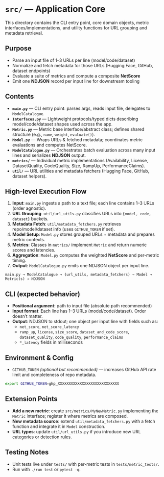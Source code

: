 # `src/` — Application Core

This directory contains the CLI entry point, core domain objects, metric interfaces/implementations, and utility functions for URL grouping and metadata retrieval.

## Purpose

- Parse an input file of 1–3 URLs per line (model/code/dataset)
- Normalize and fetch metadata for those URLs (Hugging Face, GitHub, dataset endpoints)
- Evaluate a suite of metrics and compute a composite **NetScore**
- Emit one **NDJSON** record per input line for downstream tooling

## Contents

- **`main.py`** — CLI entry point: parses args, reads input file, delegates to `ModelCatalogue`.
- **`Interfaces.py`** — Lightweight protocols/typed dicts describing model/code/dataset shapes used across the app.
- **`Metric.py`** — Metric base interface/abstract class; defines shared structure (e.g., `name`, `weight`, `evaluate()`).
- **`Model.py`** — Wraps URLs & fetched metadata; coordinates metric evaluations and computes NetScore.
- **`ModelCatalogue.py`** — Orchestrates batch evaluation across many input lines and serializes **NDJSON** output.
- **`metrics/`** — Individual metric implementations (Availability, License, DatasetQuality, CodeQuality, Size, RampUp, PerformanceClaims).
- **`util/`** — URL utilities and metadata fetchers (Hugging Face, GitHub, dataset helpers).

## High-level Execution Flow

1. **Input**: `main.py` ingests a path to a text file; each line contains 1–3 URLs (order agnostic).
2. **URL Grouping**: `util/url_utils.py` classifies URLs into `{model, code, dataset}` buckets.
3. **Metadata Fetch**: `util/metadata_fetchers.py` retrieves repo/model/dataset info (uses `GITHUB_TOKEN` if set).
4. **Model Setup**: `Model.py` stores grouped URLs + metadata and prepares metric contexts.
5. **Metrics**: Classes in `metrics/` implement `Metric` and return numeric scores and latencies.
6. **Aggregation**: `Model.py` computes the weighted **NetScore** and per-metric timing.
7. **Output**: `ModelCatalogue.py` emits one NDJSON object per input line.

```
main.py → ModelCatalogue → (url_utils, metadata_fetchers) → Model → Metric(s) → NDJSON
```

## CLI (expected behavior)

- **Positional argument**: path to input file (absolute path recommended)
- **Input format**: Each line has 1–3 URLs (model/code/dataset). Order doesn’t matter.
- **Output**: NDJSON to stdout; one object per input line with fields such as:
  - `net_score`, `net_score_latency`
  - `ramp_up`, `license`, `size_score`, `dataset_and_code_score`, `dataset_quality`, `code_quality`, `performance_claims`
  - `*_latency` fields in milliseconds

## Environment & Config

- `GITHUB_TOKEN` *(optional but recommended)* — increases GitHub API rate limit and completeness of repo metadata.

```bash
export GITHUB_TOKEN=ghp_XXXXXXXXXXXXXXXXXXXXXXXXXXXX
```

## Extension Points

- **Add a new metric**: create `src/metrics/MyNewMetric.py` implementing the `Metric` interface; register it where metrics are composed.
- **New metadata source**: extend `util/metadata_fetchers.py` with a fetch function and integrate it in `Model` construction.
- **URL types**: update `util/url_utils.py` if you introduce new URL categories or detection rules.

## Testing Notes

- Unit tests live under `tests/` with per-metric tests in `tests/metric_tests/`.
- Run with `./run test` or `pytest -q`.
